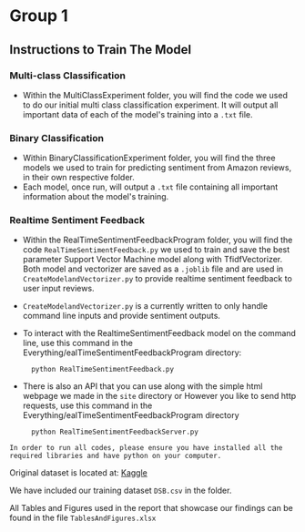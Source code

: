 # Group 1

## Instructions to Train The Model

### Multi-class Classification

- Within the MultiClassExperiment folder, you will find the code we used to do our initial multi class classification experiment. It will output all important data of each of the model's training into a `.txt` file.

### Binary Classification

- Within BinaryClassificationExperiment folder, you will find the three models we used to train for predicting sentiment from Amazon reviews, in their own respective folder.
- Each model, once run, will output a `.txt` file containing all important information about the model's training.

### Realtime Sentiment Feedback

- Within the RealTimeSentimentFeedbackProgram folder, you will find the code `RealTimeSentimentFeedback.py` we used to train and save the best parameter Support Vector Machine model along with TfidfVectorizer. Both model and vectorizer are saved as a `.joblib` file and are used in `CreateModelandVectorizer.py` to provide realtime sentiment feedback to user input reviews.
- `CreateModelandVectorizer.py` is a currently written to only handle command line inputs and provide sentiment outputs.
- To interact with the RealtimeSentimentFeedback model on the command line, use this command in the Everything/ealTimeSentimentFeedbackProgram directory:
        
        python RealTimeSentimentFeedback.py

- There is also an API that you can use along with the simple html webpage we made in the `site` directory or However you like to send http requests, use this command in the Everything/ealTimeSentimentFeedbackProgram directory

        python RealTimeSentimentFeedbackServer.py

```
In order to run all codes, please ensure you have installed all the required libraries and have python on your computer.
```

Original dataset is located at: [Kaggle](https://www.kaggle.com/datasets/cynthiarempel/amazon-us-customer-reviews-dataset?select=amazon_reviews_us_Apparel_v1_00.tsv)

We have included our training dataset `DSB.csv` in the folder.

All Tables and Figures used in the report that showcase our findings can be found in the file `TablesAndFigures.xlsx`
